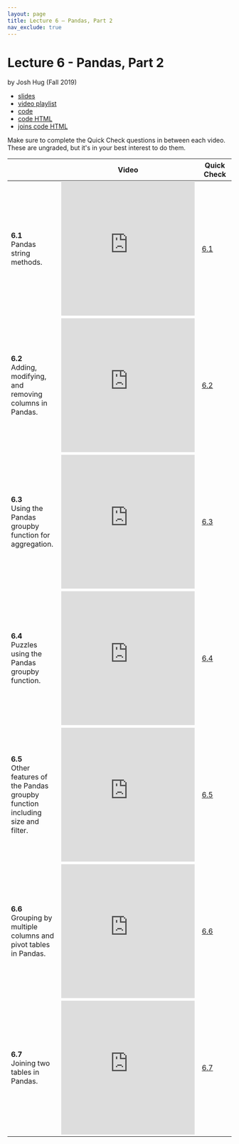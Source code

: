 ```yaml
---
layout: page
title: Lecture 6 – Pandas, Part 2
nav_exclude: true
---
```


# Lecture 6 - Pandas, Part 2

by Josh Hug (Fall 2019)

- [slides](https://docs.google.com/presentation/d/1ih8X2UokPS-LiiB2mw5uJEwgDRT6whmn12tevt8t37o/edit?usp=sharing)
- [video playlist](https://www.youtube.com/watch?v=so4XTHbrgIY&list=PLQCcNQgUcDfoQnvneBR22rdlK92uD2W-z)
- [code](https://data100.datahub.berkeley.edu/hub/user-redirect/git-sync?repo=https://github.com/DS-100/su20&subPath=lecture/lec06/)
- [code HTML](http://www.ds100.org/su20/resources/assets/lectures/lec06/lec06.html)
- [joins code HTML](http://www.ds100.org/su20/resources/assets/lectures/lec06/lec06_joins.html)

Make sure to complete the Quick Check questions in between each video. These are ungraded, but it's in your best interest to do them.

<table>
<colgroup>
<col style="width: 25%" />
<col style="width: 25%" />
<col style="width: 25%" />
</colgroup>
<thead>
<tr class="header">
<th></th>
<th>Video</th>
<th>Quick Check</th>
</tr>
</thead>
<tbody>
<tr>
<td><strong>6.1</strong> <br> Pandas string methods.</td>
<td><iframe width="300" height="300" height src="https://www.youtube.com/embed/so4XTHbrgIY" frameborder="0" allow="accelerometer; autoplay; encrypted-media; gyroscope; picture-in-picture" allowfullscreen></iframe></td>
<td><a href="https://forms.gle/w4gq3U7QPJU41EwcA" target="\_blank">6.1</a></td>
</tr>
<tr>
<td><strong>6.2</strong> <br> Adding, modifying, and removing columns in Pandas.</td>
<td><iframe width="300" height="300" height src="https://www.youtube.com/embed/lfG4mc38urY" frameborder="0" allow="accelerometer; autoplay; encrypted-media; gyroscope; picture-in-picture" allowfullscreen></iframe></td>
<td><a href="https://forms.gle/YJznqicy8iyUxawe7" target="\_blank">6.2</a></td>
</tr>
<tr>
<td><strong>6.3</strong> <br> Using the Pandas groupby function for aggregation.</td>
<td><iframe width="300" height="300" height src="https://www.youtube.com/embed/7ae1DxPSm8I" frameborder="0" allow="accelerometer; autoplay; encrypted-media; gyroscope; picture-in-picture" allowfullscreen></iframe></td>
<td><a href="https://forms.gle/NNumR2buYSAEF7WNA" target="\_blank">6.3</a></td>
</tr>
<tr>
<td><strong>6.4</strong> <br> Puzzles using the Pandas groupby function.</td>
<td><iframe width="300" height="300" height src="https://www.youtube.com/embed/NwRnWpxJboA" frameborder="0" allow="accelerometer; autoplay; encrypted-media; gyroscope; picture-in-picture" allowfullscreen></iframe></td>
<td><a href="https://forms.gle/JnGUZk88WqC2AMQT6" target="\_blank">6.4</a></td>
</tr>
<tr>
<td><strong>6.5</strong> <br> Other features of the Pandas groupby function including size and filter.</td>
<td><iframe width="300" height="300" height src="https://www.youtube.com/embed/UOtuqGgCCJo" frameborder="0" allow="accelerometer; autoplay; encrypted-media; gyroscope; picture-in-picture" allowfullscreen></iframe></td>
<td><a href="https://forms.gle/oN2ocURdohj1rcC26" target="\_blank">6.5</a></td>
</tr>
<tr>
<td><strong>6.6</strong> <br> Grouping by multiple columns and pivot tables in Pandas.</td>
<td><iframe width="300" height="300" height src="https://www.youtube.com/embed/ixaoMEgfB-g" frameborder="0" allow="accelerometer; autoplay; encrypted-media; gyroscope; picture-in-picture" allowfullscreen></iframe></td>
<td><a href="https://forms.gle/iwxZoajc6gwV6z2p9" target="\_blank">6.6</a></td>
</tr>
<tr>
<td><strong>6.7</strong> <br> Joining two tables in Pandas.</td>
<td><iframe width="300" height="300" height src="https://www.youtube.com/embed/RyyOngjQbcI" frameborder="0" allow="accelerometer; autoplay; encrypted-media; gyroscope; picture-in-picture" allowfullscreen></iframe></td>
<td><a href="https://forms.gle/4nww8Hi2LE2a5SAY8" target="\_blank">6.7</a></td>
</tr>
